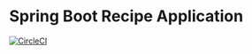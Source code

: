# Spring Boot Recipe Application
[![CircleCI](https://circleci.com/gh/igorek1955/recipe-app-springboot.svg?style=svg&circle-token=a68310d34c469f1397ecfb1c6244b55f51207a8c)](https://app.circleci.com/settings/project/github/igorek1955/pet-clinic-springboot)